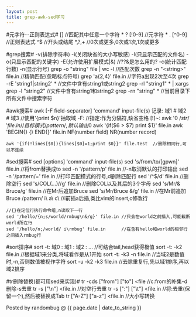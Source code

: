 ```yaml
---
layout: post 
title: grep-awk-sed学习 
---
```


#元字符--正则表达式#
	[]		//匹配其中任意一个字符
	* ? [!0-9]	//元字符
	* . [^0-9]	//正则表达式
	^$		//开头或结尾
	*,?,+		//0次或更多,0次或1次,1次或更多

#grep搜索#
	-v(排除字符串)
	-i(关闭缺省的大小写敏感)
	-l(只显示匹配的文件名)
	-o(只显示匹配的关键字)
	-E(允许使用扩展模式|&)		//??&是怎么用的?
	-c(统计匹配行数)
	-n(显示行号)
	grep -o "string" file | wc -l	//匹配次数
	grep -n "\<string\>" file.in	//精确匹配(忽略标点符号)
	grep 'a\{2,4\}' file.in		//字符a出现2次至4次
	grep -rE 'string1|string2' *			//文件中含有string1或string2
	grep -rl "string1" * | xargs grep -l "string2"	//文件中含有string1和string2
	grep -rn "string" *		//当前目录下所有文件中搜索字符

#awk搜索#
	awk [-F field-separator] 'command' input-file(s)
	记录:	域1 # 域2 # 域3		//使用'{print $n}'抽取域
	-F:				//指定:作为分隔符,缺省空格
	[!]~: awk '$0 ~ /str/' file.in	//目标模式/pattern/,默认输出$0
	awk '{if($6 > $7) print $1}' file.in
	awk 'BEGIN{} {} END{}' file.in
	NF(number field)  NR(number record)

	awk '{if(!lines[$0]){lines[$0]=1;print $0}}' file.test	//删除相同行,可以不连续

#sed搜索#
	sed [options] 'command' input-file(s)
	sed 's/from/to/[gpwn]' file.in	//将from替换成to
	sed -n '/pattern/p' file.in	//-n取消默认的打印输出
	sed -n '/pattern/=' file.in	//打印匹配模式的行号,d删除匹配行
	sed '/^$/d' file.in		//删除空行
	sed 's/COL\(...\)//g' file.in	//删除COL以及其后的3个字母
	sed 's/Mr/& Bruce/g' file.in	//在Mr后追加Bruce
	sed 's/Mr/Bruce &/g' file.in	//在Mr前追加Bruce
	/pattern/ i\ a\	c\		//i前插a后插,类比vim的insert,c修改行

	//{}在定位行执行命令组,n读取下一行
	sed '/hello/{n;s/world/rmbug\n&/g}' file.in	//只会在world之前插入,可能截断world所在行
	sed '/hello/n;/world/ i\rmbug' file.in		//在含有hello和world的相邻行之间插入rmbug行

#sort排序#
	sort -t: 域0 : 域1 : 域2 : ...	//可结合tail,head获得极值
	sort -t: -k2 file.in		//根据域1来分类,将域看作是从1开始
	sort -t: -k3 -n  file.in 	//当域2是数值时,-n,否则数值被视作字符
	sort -u -k2 -k3 file.in 	//去除重复行,先以域1排序,再以域2排序

#tr删除替换(都可用sed来实现)#
	tr -cds ["from"] ["to"] <file	//c:from的补集-d删除-s去重
	tr -s ["\n"] <file.in		//对空行去重
	tr -s [":"] ["\t"] <file.in	//将:去重(保留一个),然后被替换成Tab
	tr ["A-Z"] ["a-z"] <file.in	//大小写转换


Posted by randombug @ {{ page.date | date_to_string }}
